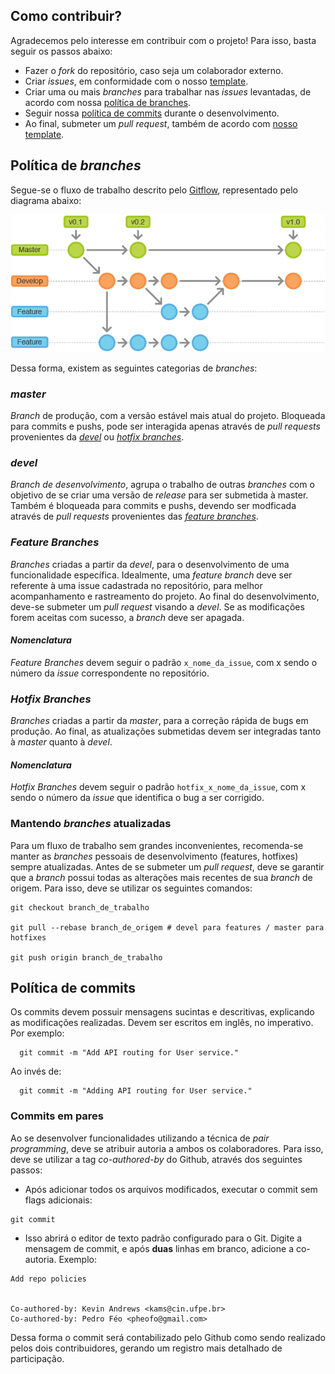 ## Como contribuir?
Agradecemos pelo interesse em contribuir com o projeto! Para isso, basta seguir os passos abaixo:
* Fazer o _fork_ do repositório, caso seja um colaborador externo.
* Criar _issues_, em conformidade com o nosso [template](https://github.com/summer-job-2019-1-isi/Application/blob/master/ISSUE%20TEMPLATE.md).
* Criar uma ou mais _branches_ para trabalhar nas _issues_ levantadas, de acordo com nossa [política de branches](#política-de-branches).
* Seguir nossa [política de commits](#política-de-commits) durante o desenvolvimento.
* Ao final, submeter um _pull request_, também de acordo com [nosso template](https://github.com/summer-job-2019-1-isi/Application/blob/master/PULL_REQUEST_TEMPLATE.md).

## Política de _branches_
Segue-se o fluxo de trabalho descrito pelo [Gitflow](https://www.atlassian.com/git/tutorials/comparing-workflows/gitflow-workflow), representado pelo diagrama abaixo:


![S1](https://raw.githubusercontent.com/summer-job-2019-1-isi/Application/master/Imagens/gitflow.png)



Dessa forma, existem as seguintes categorias de _branches_:

### *_master_*
_Branch_ de produção, com a versão estável mais atual do projeto. Bloqueada para commits e pushs, pode ser interagida apenas através de _pull requests_ provenientes da [_devel_](#devel) ou [_hotfix branches_](#hotfix-branches).

### *_devel_*
_Branch de desenvolvimento_, agrupa o trabalho de outras _branches_ com o objetivo de se criar uma versão de _release_ para ser submetida à master. Também é bloqueada para commits e pushs, devendo ser modficada através de _pull requests_ provenientes das [_feature branches_](#feature-branches).

### *_Feature Branches_*
_Branches_ criadas a partir da _devel_, para o desenvolvimento de uma funcionalidade específica. Idealmente, uma _feature branch_ deve ser referente à uma issue cadastrada no repositório, para melhor acompanhamento e rastreamento do projeto. Ao final do desenvolvimento, deve-se submeter um _pull request_ visando a _devel_. Se as modificações forem aceitas com sucesso, a _branch_ deve ser apagada.
  #### *Nomenclatura*
  _Feature Branches_ devem seguir o padrão `x_nome_da_issue`, com x sendo o número da _issue_ correspondente no repositório.
  
### *_Hotfix Branches_*
_Branches_ criadas a partir da _master_, para a correção rápida de bugs em produção. Ao final, as atualizações submetidas devem ser integradas tanto à _master_ quanto à _devel_.
  #### *Nomenclatura*
  _Hotfix Branches_ devem seguir o padrão `hotfix_x_nome_da_issue`, com x sendo o número da _issue_ que identifica o bug a ser corrigido.
  
### Mantendo _branches_ atualizadas
Para um fluxo de trabalho sem grandes inconvenientes, recomenda-se manter as _branches_ pessoais de desenvolvimento (features, hotfixes) sempre atualizadas. Antes de se submeter um _pull request_, deve se garantir que a _branch_ possui todas as alterações mais recentes de sua _branch_ de origem. Para isso, deve se utilizar os seguintes comandos:
```
git checkout branch_de_trabalho

git pull --rebase branch_de_origem # devel para features / master para hotfixes

git push origin branch_de_trabalho
```


## Política de commits
Os commits devem possuir mensagens sucintas e descritivas, explicando as modificações realizadas. Devem ser escritos em inglês, no imperativo. Por exemplo:

``` 
  git commit -m "Add API routing for User service."
```

Ao invés de:
``` 
  git commit -m "Adding API routing for User service."
```
### Commits em pares
Ao se desenvolver funcionalidades utilizando a técnica de _pair programming_, deve se atribuir autoria a ambos os colaboradores. Para isso, deve se utilizar a tag _co-authored-by_ do Github, através dos seguintes passos:
* Após adicionar todos os arquivos modificados, executar o commit sem flags adicionais:
```
git commit
```
* Isso abrirá o editor de texto padrão configurado para o Git. Digite a mensagem de commit, e após **duas** linhas em branco, adicione a co-autoria. Exemplo:
```
Add repo policies


Co-authored-by: Kevin Andrews <kams@cin.ufpe.br>
Co-authored-by: Pedro Féo <pheofo@gmail.com>
```

Dessa forma o commit será contabilizado pelo Github como sendo realizado pelos dois contribuidores, gerando um registro mais detalhado de participação.
